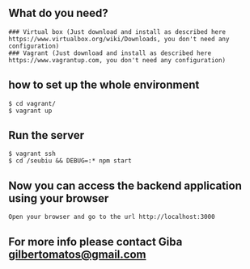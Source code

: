 ## What do you need?

    ### Virtual box (Just download and install as described here https://www.virtualbox.org/wiki/Downloads, you don't need any configuration)
    ### Vagrant (Just download and install as described here https://www.vagrantup.com, you don't need any configuration)

## how to set up the whole environment

    $ cd vagrant/
    $ vagrant up

## Run the server

    $ vagrant ssh
    $ cd /seubiu && DEBUG=:* npm start

## Now you can access the backend application using your browser

    Open your browser and go to the url http://localhost:3000

## For more info please contact Giba <gilbertomatos@gmail.com>